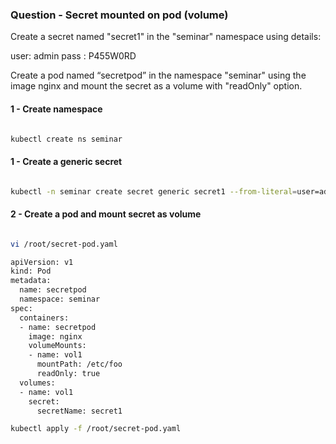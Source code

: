 ### Question - Secret mounted on pod (volume)

Create a secret named "secret1" in the "seminar" namespace using details: 

user: admin
pass : P455W0RD

Create a pod named “secretpod” in the namespace "seminar" using the image nginx and mount the secret as a volume with "readOnly" option.

#### 1 - Create namespace

```sh

kubectl create ns seminar

```

#### 1 - Create a generic secret

```sh

kubectl -n seminar create secret generic secret1 --from-literal=user=admin --from-literal=pass=P455W0RD

```

#### 2 - Create a pod and mount secret as volume

```sh

vi /root/secret-pod.yaml

apiVersion: v1
kind: Pod
metadata:
  name: secretpod
  namespace: seminar
spec:
  containers:
  - name: secretpod
    image: nginx
    volumeMounts:
    - name: vol1
      mountPath: /etc/foo
      readOnly: true
  volumes:
  - name: vol1
    secret:
      secretName: secret1

kubectl apply -f /root/secret-pod.yaml

```
